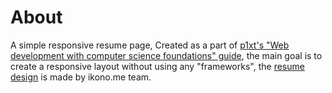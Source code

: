 # About
A simple responsive resume page, Created as a part of [p1xt's "Web development with computer science foundations" guide](https://github.com/P1xt/p1xt-guides/blob/master/wd-cs.md), the main goal is to create a responsive layout without using any "frameworks", the [resume design](https://creativemarket.com/ikonome/686585-Material-Resume-Blue/screenshots/#screenshot2) is made by ikono.me team.
